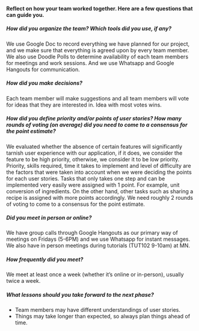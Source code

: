 #### Reflect on how your team worked together. Here are a few questions that can guide you.

##### How did you organize the team? Which tools did you use, if any? 
We use Google Doc to record everything we have planned for our project, and we make sure that everything is agreed upon by every team member. We also use Doodle Polls to determine availability of each team members for meetings and work sessions. And we use Whatsapp and Google Hangouts for communication.

##### How did you make decisions? 
Each team member will make suggestions and all team members will vote for ideas that they are interested in. Idea with most votes wins.

##### How did you define priority and/or points of user stories? How many rounds of voting (on average) did you need to come to a consensus for the point estimate? 
We evaluated whether the absence of certain features will significantly tarnish user experience with our application, if it does, we consider the feature to be high priority, otherwise, we consider it to be low priority. 
Priority, skills required, time it takes to implement and level of difficulty are the factors that were taken into account when we were deciding the points for each user stories. Tasks that only takes one step and can be implemented very easily were assigned with 1 point. For example, unit conversion of ingredients. On the other hand, other tasks such as sharing a recipe is assigned with more points accordingly.
We need roughly 2 rounds of voting to come to a consensus for the point estimate.

##### Did you meet in person or online? 
We have group calls through Google Hangouts as our primary way of meetings on Fridays (5-6PM) and we use Whatsapp for instant messages. We also have in person meetings during tutorials (TUT102 9-10am) at MN.

##### How frequently did you meet?
We meet at least once a week (whether it’s online or in-person), usually twice a week.

##### What lessons should you take forward to the next phase?
- Team members may have different understandings of user stories.
- Things may take longer than expected, so always plan things ahead of time.


